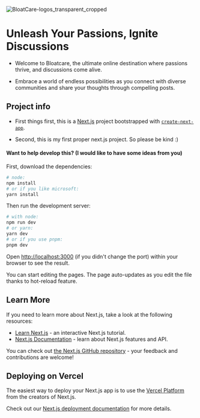 ![BloatCare-logos_transparent_cropped](https://github.com/CriticalRange/project-bloatcare/assets/29708696/b8ffd442-55c8-4d9b-ab61-552747ab8e97)


# Unleash Your Passions, Ignite Discussions

- Welcome to Bloatcare, the ultimate online destination where passions thrive, and discussions come alive.

- Embrace a world of endless possibilities as you connect with diverse communities and share your thoughts through compelling posts.

## Project info

- First things first, this is a [Next.js](https://nextjs.org/) project bootstrapped with [`create-next-app`](https://github.com/vercel/next.js/tree/canary/packages/create-next-app).

- Second, this is my first proper next.js project. So please be kind :)

#### Want to help develop this? (I would like to have some ideas from you)

First, download the dependencies:

```bash
# node:
npm install
# or if you like microsoft:
yarn install
```

Then run the development server:

```bash
# with node:
npm run dev
# or yarn:
yarn dev
# or if you use pnpm:
pnpm dev
```

Open [http://localhost:3000](http://localhost:3000) (if you didn't change the port) within your browser to see the result.

You can start editing the pages. The page auto-updates as you edit the file thanks to hot-reload feature.

## Learn More

If you need to learn more about Next.js, take a look at the following resources:

- [Learn Next.js](https://nextjs.org/learn) - an interactive Next.js tutorial.
- [Next.js Documentation](https://nextjs.org/docs) - learn about Next.js features and API.

You can check out [the Next.js GitHub repository](https://github.com/vercel/next.js/) - your feedback and contributions are welcome!

## Deploying on Vercel

The easiest way to deploy your Next.js app is to use the [Vercel Platform](https://vercel.com/new?utm_medium=default-template&filter=next.js&utm_source=create-next-app&utm_campaign=create-next-app-readme) from the creators of Next.js.

Check out our [Next.js deployment documentation](https://nextjs.org/docs/deployment) for more details.
